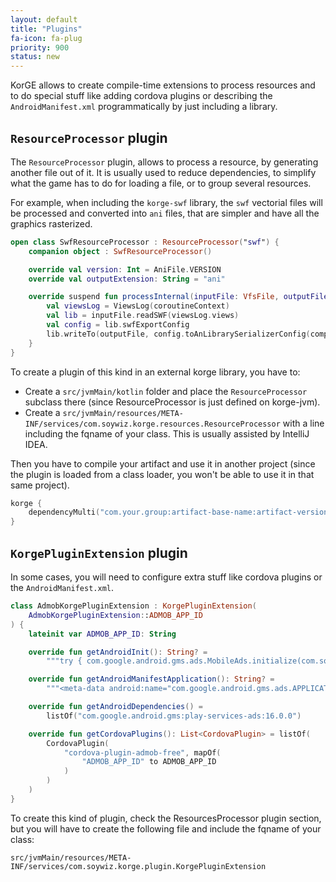 ```yaml
---
layout: default
title: "Plugins"
fa-icon: fa-plug
priority: 900
status: new
---
```


KorGE allows to create compile-time extensions to process resources and to do special stuff
like adding cordova plugins or describing the `AndroidManifest.xml` programmatically by just including
a library.

## `ResourceProcessor` plugin

The `ResourceProcessor` plugin, allows to process a resource, by generating another file out of it.
It is usually used to reduce dependencies, to simplify what the game has to do for loading a file,
or to group several resources.

For example, when including the `korge-swf` library, the `swf` vectorial files will be processed
and converted into `ani` files, that are simpler and have all the graphics rasterized. 

```kotlin
open class SwfResourceProcessor : ResourceProcessor("swf") {
	companion object : SwfResourceProcessor()

	override val version: Int = AniFile.VERSION
	override val outputExtension: String = "ani"

	override suspend fun processInternal(inputFile: VfsFile, outputFile: VfsFile) {
		val viewsLog = ViewsLog(coroutineContext)
		val lib = inputFile.readSWF(viewsLog.views)
		val config = lib.swfExportConfig
		lib.writeTo(outputFile, config.toAnLibrarySerializerConfig(compression = 1.0))
	}
}
```

To create a plugin of this kind in an external korge library, you have to:

* Create a `src/jvmMain/kotlin` folder and place the `ResourceProcessor` subclass there (since ResourceProcessor is just defined on korge-jvm).
* Create a `src/jvmMain/resources/META-INF/services/com.soywiz.korge.resources.ResourceProcessor` with a line including the fqname of your class. This is usually assisted by IntelliJ IDEA.

Then you have to compile your artifact and use it in another project (since the plugin is loaded from a class loader, you won't be able to use it in that same project).

```kotlin
korge {
    dependencyMulti("com.your.group:artifact-base-name:artifact-version")
}
```

## `KorgePluginExtension` plugin

In some cases, you will need to configure extra stuff like cordova plugins or the `AndroidManifest.xml`. 

```kotlin
class AdmobKorgePluginExtension : KorgePluginExtension(
	AdmobKorgePluginExtension::ADMOB_APP_ID
) {
	lateinit var ADMOB_APP_ID: String

	override fun getAndroidInit(): String? =
		"""try { com.google.android.gms.ads.MobileAds.initialize(com.soywiz.korio.android.androidContext(), ${ADMOB_APP_ID.quoted}) } catch (e: Throwable) { e.printStackTrace() }"""

	override fun getAndroidManifestApplication(): String? =
		"""<meta-data android:name="com.google.android.gms.ads.APPLICATION_ID" android:value=${ADMOB_APP_ID.quoted} >"""

	override fun getAndroidDependencies() =
		listOf("com.google.android.gms:play-services-ads:16.0.0")

	override fun getCordovaPlugins(): List<CordovaPlugin> = listOf(
		CordovaPlugin(
			"cordova-plugin-admob-free", mapOf(
				"ADMOB_APP_ID" to ADMOB_APP_ID
			)
		)
	)
}
```

To create this kind of plugin, check the ResourcesProcessor plugin section, but you will have to create the following file and include the fqname of your class:

`src/jvmMain/resources/META-INF/services/com.soywiz.korge.plugin.KorgePluginExtension`
